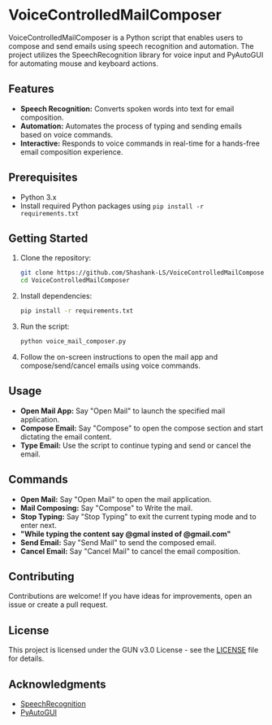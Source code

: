# VoiceControlledMailComposer

VoiceControlledMailComposer is a Python script that enables users to compose and send emails using speech recognition and automation. The project utilizes the SpeechRecognition library for voice input and PyAutoGUI for automating mouse and keyboard actions.

## Features

- **Speech Recognition:** Converts spoken words into text for email composition.
- **Automation:** Automates the process of typing and sending emails based on voice commands.
- **Interactive:** Responds to voice commands in real-time for a hands-free email composition experience.

## Prerequisites

- Python 3.x
- Install required Python packages using `pip install -r requirements.txt`

## Getting Started

1. Clone the repository:

    ```bash
    git clone https://github.com/Shashank-LS/VoiceControlledMailComposer.git
    cd VoiceControlledMailComposer
    ```

2. Install dependencies:

    ```bash
    pip install -r requirements.txt
    ```

3. Run the script:

    ```bash
    python voice_mail_composer.py
    ```

4. Follow the on-screen instructions to open the mail app and compose/send/cancel emails using voice commands.

## Usage

- **Open Mail App:** Say "Open Mail" to launch the specified mail application.
- **Compose Email:** Say "Compose" to open the compose section and start dictating the email content.
- **Type Email:** Use the script to continue typing and send or cancel the email.

## Commands

- **Open Mail:** Say "Open Mail" to open the mail application.
- **Mail Composing:** Say "Compose" to Write the mail.
- **Stop Typing:** Say "Stop Typing" to exit the current typing mode and to enter next.
- **"While typing the content say @gmal insted of @gmail.com"**
- **Send Email:** Say "Send Mail" to send the composed email.
- **Cancel Email:** Say "Cancel Mail" to cancel the email composition.

## Contributing

Contributions are welcome! If you have ideas for improvements, open an issue or create a pull request.

## License

This project is licensed under the GUN v3.0 License - see the [LICENSE](LICENSE) file for details.

## Acknowledgments

- [SpeechRecognition](https://pypi.org/project/SpeechRecognition/)
- [PyAutoGUI](https://pyautogui.readthedocs.io/)

